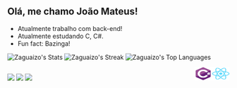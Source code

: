 ## Olá, me chamo João Mateus!
- Atualmente trabalho com back-end!
- Atualmente estudando C, C#.
- Fun fact: Bazinga!

![Zaguaizo's Stats](https://github-readme-stats.vercel.app/api?username=Zaguaizo&theme=radical&show_icons=true&hide_border=true&count_private=false) ![Zaguaizo's Streak](https://github-readme-streak-stats.herokuapp.com/?user=Zaguaizo&theme=radical&hide_border=true)
![Zaguaizo's Top Languages](https://github-readme-stats.vercel.app/api/top-langs/?username=Zaguaizo&theme=radical&show_icons=true&hide_border=true&layout=compact) <div>
  <img align="right" alt="JM-React" height="30" width="40" src="https://raw.githubusercontent.com/devicons/devicon/master/icons/react/react-original.svg">
  <img align="right" alt="JM-Csharp" height="30" width="40" src="https://raw.githubusercontent.com/devicons/devicon/master/icons/csharp/csharp-original.svg">
</div>

 ##

<div> 
 	<a href="https://www.twitch.tv/ichaosy" target="_blank"><img src="https://img.shields.io/badge/Twitch-9146FF?style=for-the-badge&logo=twitch&logoColor=white" target="_blank"></a>
  <a href = "mailto:joaomateusarrais@gmail.com"><img src="https://img.shields.io/badge/-Gmail-%23333?style=for-the-badge&logo=gmail&logoColor=white" target="_blank"></a>
  <a href="https://www.linkedin.com/in/joaomateusarrais" target="_blank"><img src="https://img.shields.io/badge/-LinkedIn-%230077B5?style=for-the-badge&logo=linkedin&logoColor=white" target="_blank"></a> 
</div> 

<div style="display: inline_block"><br>


